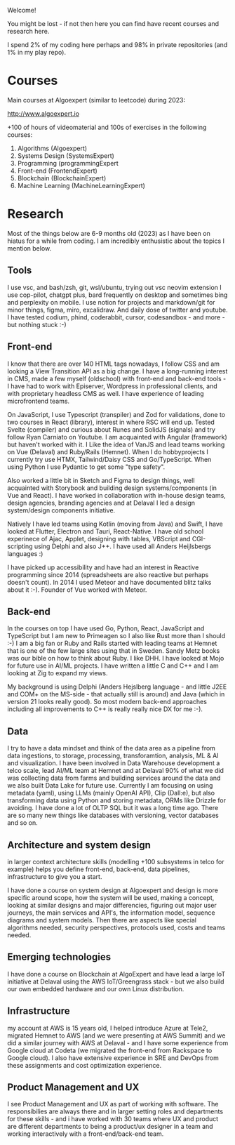 Welcome!

You might be lost - if not then here you can find have recent courses and research here.

I spend 2% of my coding here perhaps and 98% in private repositories (and 1% in my play repo).

# Courses

Main courses at Algoexpert (similar to leetcode) during 2023:

<http://www.algoexpert.io>

+100 of hours of videomaterial and 100s of exercises in the following courses:

1. Algorithms (Algoexpert)
2. Systems Design (SystemsExpert)
3. Programming (programmingExpert
4. Front-end (FrontendExpert)
5. Blockchain (BlockchainExpert)
6. Machine Learning (MachineLearningExpert)

# Research

Most of the things below are 6-9 months old (2023) as I have been on hiatus for a while from coding. I am incredibly enthusistic about the topics I mention below.

## Tools

I use vsc, and bash/zsh, git, wsl/ubuntu, trying out vsc neovim extension I use cop-pilot, chatgpt plus, bard frequently on desktop and sometimes bing and perplexity on mobile. I use notion for projects and markdown/git for minor things, figma, miro, excalidraw. And daily dose of twitter and youtube. I have tested codium, phind, coderabbit, cursor, codesandbox - and more - but nothing stuck :-)

## Front-end

I know that there are over 140 HTML tags nowadays, I follow CSS and am looking a View Transition API as a big change. I have a long-running interest in CMS, made a few myself (oldschool) with front-end and back-end tools - I have had to work with Episerver, Wordpress in professional clients, and with proprietary headless CMS as well. I have experience of leading microfrontend teams.

On JavaScript, I use Typescript (transpiler) and Zod for validations, done to two courses in React (library), interest in where RSC will end up. Tested Svelte (compiler) and curious about Runes and SolidJS (signals) and try follow Ryan Carniato on Youtube. I am acquainted with Angular (framework) but haven't worked with it. I Like the idea of VanJS and lead teams working on Vue (Delaval) and Ruby/Rails (Hemnet). When I do hobbyprojects I currently try use HTMX, Tailwind/Daisy CSS and Go/TypeScript. When using Python I use Pydantic to get some "type safety".

Also worked a little bit in Sketch and Figma to design things, well acquainted with Storybook and building design systems/components (in Vue and React). I have worked in collaboration with in-house design teams, design agencies, branding agencies and at Delaval I led a design system/design components initiative.

Natively I have led teams using Kotlin (moving from Java) and Swift, I have looked at Flutter, Electron and Tauri, React-Native. I have old school experinece of Ajac, Applet, designing with tables, VBScript and CGI-scripting using Delphi and also J++. I have used all Anders Heijlsbergs languages :)

I have picked up accessibility and have had an interest in Reactive programming since 2014 (spreadsheets are also reactive but perhaps doesn't count). In 2014 I used Meteor and have documented blitz talks about it :-). Founder of Vue worked with Meteor.

## Back-end

In the courses on top I have used Go, Python, React, JavaScript and TypeScript but I am new to Primeagen so I also like Rust more than I should :-) I am a big fan or Ruby and Rails started with leading teams at Hemnet that is one of the few large sites using that in Sweden. Sandy Metz books was our bible on how to think about Ruby. I like DHH. I have looked at Mojo for future use in AI/ML projects. I have written a little C and C++ and I am looking at Zig to expand my views.

My background is using Delphi (Anders Hejslberg language - and little J2EE and COM+ on the MS-side - that actually still is around) and Java (which in version 21 looks really good). So most modern back-end approaches including all improvements to C++ is really really nice DX for me :-).

## Data

I try to have a data mindset and think of the data area as a pipeline from data ingestions, to storage, processing, transforamtion, analysis, ML & AI and visualization. I have been involved in Data Warehouse development a telco scale, lead AI/ML team at Hemnet and at Delaval 90% of what we did was collecting data from farms and building services around the data and we also built Data Lake for future use. Currently I am focusing on using metadata (yaml), using LLMs (mainly OpenAI API), Clip (Dall:e), but also transforming data using Python and storing metadata, ORMs like Drizzle for avoiding. I have done a lot of OLTP SQL but it was a long time ago. There are so many new things like databases with versioning, vector databases and so on.

## Architecture and system design

in larger context architecture skills (modelling +100 subsystems in telco for example) helps you define front-end, back-end, data pipelines, infrastructure to give you a start.

I have done a course on system design at Algoexpert and design is more specific around scope, how the system will be used, making a concept, looking at similar designs and major differencies, figuring out major user journeys, the main services and API's, the information model, sequence diagrams and system models. Then there are aspects like special algorithms needed, security perspectives, protocols used, costs and teams needed.

## Emerging technologies

I have done a course on Blockchain at AlgoExpert and have lead a large IoT initiative at Delaval using the AWS IoT/Greengrass stack - but we also build our own embedded hardware and our own Linux distribution.

## Infrastructure

my account at AWS is 15 years old, I helped introduce Azure at Tele2, migrated Hemnet to AWS (and we were presenting at AWS Summit) and we did a similar journey with AWS at Delaval - and I have some experience from Google cloud at Codeta (we migrated the front-end from Rackspace to Google cloud). I also have extensive experience in SRE and DevOps from these assignments and cost optimization experience.

## Product Management and UX

I see Product Management and UX as part of working with software. The responsibilies are always there and in larger setting roles and departments for these skills - and i have worked with 30 teams where UX and product are different departments to being a product/ux designer in a team and working interactively with a front-end/back-end team.
